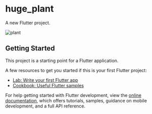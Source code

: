 # huge_plant
A new Flutter project.

![plant](https://github.com/PreawMontha/huge_plant/assets/117275084/ed8e397a-eba8-4f22-b048-9f4b3f91755d)

## Getting Started

This project is a starting point for a Flutter application.

A few resources to get you started if this is your first Flutter project:

- [Lab: Write your first Flutter app](https://docs.flutter.dev/get-started/codelab)
- [Cookbook: Useful Flutter samples](https://docs.flutter.dev/cookbook)

For help getting started with Flutter development, view the
[online documentation](https://docs.flutter.dev/), which offers tutorials,
samples, guidance on mobile development, and a full API reference.
